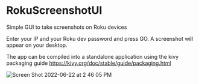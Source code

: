 # RokuScreenshotUI
Simple GUI to take screenshots on Roku devices

Enter your IP and your Roku dev password and press GO. A screenshot will appear on your desktop.

The app can be compiled into a standalone application using the kivy packaging guide https://kivy.org/doc/stable/guide/packaging.html

![Screen Shot 2022-06-22 at 2 46 05 PM](https://user-images.githubusercontent.com/29261200/175144554-b112db26-e0a7-4ffe-bfd1-a23a9a22c86c.png)
